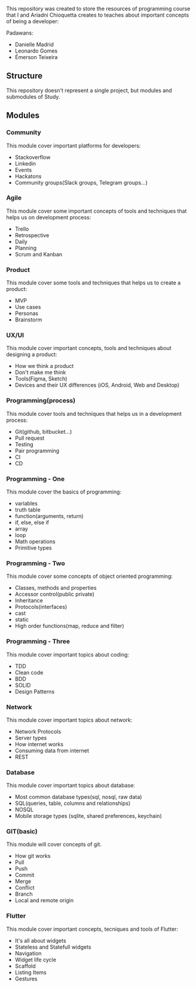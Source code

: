 
This repository was created to store the resources of programming course that I and Ariadni Chioquetta creates to teaches about important concepts of being a developer:
 
Padawans:
* Danielle Madrid
* Leonardo Gomes
* Émerson Teixeira


## Structure
This repository doesn't represent a single project, but modules and submodules of Study.

## Modules

### Community
This module cover important platforms for developers:

* Stackoverflow
* Linkedin
* Events
* Hackatons
* Community groups(Slack groups, Telegram groups...)

### Agile
This module cover some important concepts of tools and techniques that helps us on development process:

* Trello
* Retrospective
* Daily
* Planning
* Scrum and Kanban

### Product
This module cover some tools and techniques that helps us to create a product:

* MVP
* Use cases
* Personas
* Brainstorm

### UX/UI
This module cover important concepts, tools and techniques about designing a product:

* How we think a product
* Don't make me think
* Tools(Figma, Sketch)
* Devices and their UX differences (iOS, Android, Web and Desktop)

### Programming(process)
This module cover tools and techniques that helps us in a development process:

* Git(github, bitbucket...)
* Pull request
* Testing
* Pair programming
* CI
* CD

### Programming - One
This module cover the basics of programming:

* variables
* truth table
* function(arguments, return)
* if, else, else if
* array
* loop
* Math operations
* Primitive types

### Programming - Two
This module cover some concepts of object oriented programming:

* Classes, methods and properties
* Accessor control(public private)
* Inheritance
* Protocols(interfaces)
* cast
* static
* High order functions(map, reduce and filter)

### Programming - Three
This module cover important topics about coding:

* TDD
* Clean code
* BDD
* SOLID
* Design Patterns

### Network
This module cover important topics about network:

* Network Protocols
* Server types
* How internet works
* Consuming data from internet
* REST

### Database
This module cover important topics about database:

* Most common database types(sql, nosql, raw data)
* SQL(queries, table, columns and relationships)
* NOSQL
* Mobile storage types (sqlite, shared preferences, keychain)

### GIT(basic)
This module will cover concepts of git.

* How git works
* Pull
* Push
* Commit
* Merge
* Conflict
* Branch
* Local and remote origin


### Flutter
This module cover important concepts, tecniques and tools of Flutter:

* It's all about widgets
* Stateless and Statefull widgets
* Navigation
* Widget life cycle
* Scaffold
* Listing Items
* Gestures


